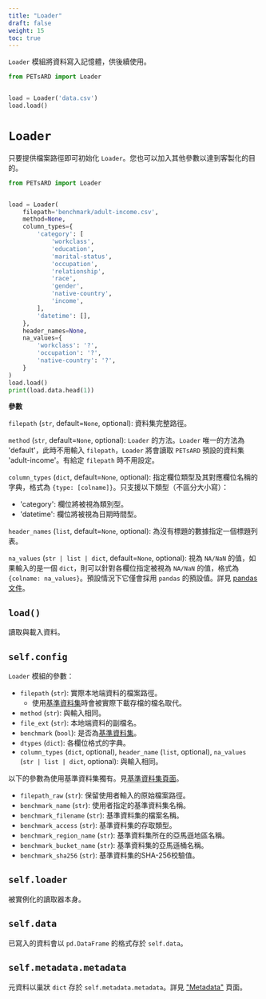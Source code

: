 ```yaml
---
title: "Loader"
draft: false
weight: 15
toc: true
---
```


`Loader` 模組將資料寫入記憶體，供後續使用。

```python
from PETsARD import Loader


load = Loader('data.csv')
load.load()
```

# `Loader`

只要提供檔案路徑即可初始化 `Loader`。您也可以加入其他參數以達到客製化的目的。

```Python
from PETsARD import Loader


load = Loader(
    filepath='benchmark/adult-income.csv',
    method=None,
    column_types={
        'category': [
            'workclass',
            'education',
            'marital-status',
            'occupation',
            'relationship',
            'race',
            'gender',
            'native-country',
            'income',
        ],
        'datetime': [],
    },
    header_names=None,
    na_values={
        'workclass': '?',
        'occupation': '?',
        'native-country': '?',
    }
)
load.load()
print(load.data.head(1))
```

**參數**

`filepath` (`str`, default=`None`, optional): 資料集完整路徑。

`method` (`str`, default=`None`, optional): `Loader` 的方法。`Loader` 唯一的方法為 'default'，此時不用輸入 `filepath`，`Loader` 將會讀取 `PETsARD` 預設的資料集 'adult-income'。有給定 `filepath` 時不用設定。

`column_types` (`dict`, default=`None`, optional): 指定欄位類型及其對應欄位名稱的字典，格式為 `{type: [colname]}`。只支援以下類型（不區分大小寫）：

- 'category': 欄位將被視為類別型。
- 'datetime': 欄位將被視為日期時間型。

`header_names` (`list`, default=`None`, optional): 為沒有標題的數據指定一個標題列表。

`na_values` (`str | list | dict`, default=`None`, optional): 視為 `NA/NaN` 的值，如果輸入的是一個 `dict`，則可以針對各欄位指定被視為 `NA/NaN` 的值，格式為 `{colname: na_values}`。預設情況下它僅會採用 `pandas` 的預設值。詳見 [pandas 文件](https://pandas.pydata.org/pandas-docs/stable/reference/api/pandas.read_csv.html)。

## `load()`

讀取與載入資料。

## `self.config`

`Loader` 模組的參數：

- `filepath` (`str`): 實際本地端資料的檔案路徑。
  - 使用[基準資料集](PETsARD/zh-tw/docs/usage/06_benchmark-datasets/)時會被實際下載存檔的檔名取代。
- `method` (`str`): 與輸入相同。
- `file_ext` (`str`): 本地端資料的副檔名。
- `benchmark` (`bool`): 是否為[基準資料集](PETsARD/zh-tw/docs/usage/06_benchmark-datasets/)。
- `dtypes` (`dict`): 各欄位格式的字典。
- `column_types` (`dict`, optional), `header_name` (`list`, optional), `na_values` (`str | list | dict`, optional): 與輸入相同。

以下的參數為使用基準資料集獨有。見[基準資料集頁面](PETsARD/zh-tw/docs/usage/06_benchmark-datasets/)。

- `filepath_raw` (`str`): 保留使用者輸入的原始檔案路徑。
- `benchmark_name` (`str`): 使用者指定的基準資料集名稱。
- `benchmark_filename` (`str`): 基準資料集的檔案名稱。
- `benchmark_access` (`str`): 基準資料集的存取類型。
- `benchmark_region_name` (`str`): 基準資料集所在的亞馬遜地區名稱。
- `benchmark_bucket_name` (`str`): 基準資料集的亞馬遜桶名稱。
- `benchmark_sha256` (`str`): 基準資料集的SHA-256校驗值。

## `self.loader`

被實例化的讀取器本身。

## `self.data`

已寫入的資料會以 `pd.DataFrame` 的格式存於 `self.data`。

## `self.metadata.metadata`

元資料以巢狀 `dict` 存於 `self.metadata.metadata`。詳見 ["Metadata"](PETsARD/zh-tw/docs/usage/05_metadata/) 頁面。
